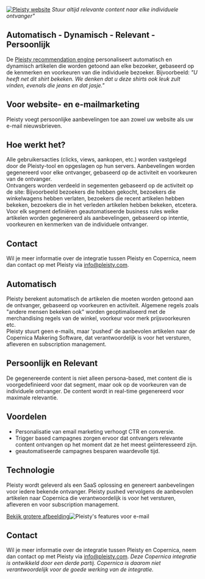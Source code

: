 [![Pleisty
website](pleisty.png)](https://www.pleisty.com "Pleisty Website") *Stuur
altijd relevante content naar elke individuele ontvanger"*

Automatisch - Dynamisch - Relevant - Persoonlijk
------------------------------------------------

De [Pleisty recommendation
engine](https://www.pleisty.com "Pleisty webpagina") personaliseert
automatisch en dynamisch artikelen die worden getoond aan elke bezoeker,
gebaseerd op de kenmerken en voorkeuren van die individuele bezoeker.
Bijvoorbeeld: *"U heeft net dit shirt bekeken. We denken dat u deze
shirts ook leuk zult vinden, evenals die jeans en dat jasje."*

Voor website- en e-mailmarketing
--------------------------------

Pleisty voegt persoonlijke aanbevelingen toe aan zowel uw website als uw
e-mail nieuwsbrieven.

Hoe werkt het?
--------------

Alle gebruikersacties (clicks, views, aankopen, etc.) worden vastgelegd
door de Pleisty-tool en opgeslagen op hun servers. Aanbevelingen worden
gegenereerd voor elke ontvanger, gebaseerd op de activiteit en
voorkeuren van de ontvanger. \
 Ontvangers worden verdeeld in segementen gebaseerd op de activiteit op
de site: Bijvoorbeeld bezoekers die hebben gekocht, bezoekers die
winkelwagens hebben verlaten, bezoekers die recent artikelen hebben
bekeken, bezoekers die in het verleden artikelen hebben bekeken,
etcetera. \
 Voor elk segment definiëren geautomatiseerde business rules welke
artikelen worden gegenereerd als aanbevelingen, gebaseerd op intentie,
voorkeuren en kenmerken van de individuele ontvanger.

Contact
-------

Wil je meer informatie over de integratie tussen Pleisty en Copernica,
neem dan contact op met Pleisty via
[info@pleisty.com](mailto:info@pleisty.com "Neem Contact op met Pleisty").

Automatisch
-----------

Pleisty berekent automatisch de artikelen die moeten worden getoond aan
de ontvanger, gebaseerd op voorkeuren en activiteit. Algemene regels
zoals "andere mensen bekeken ook" worden geoptimaliseerd met de
merchandising regels van de winkel, voorkeur voor merk prijsvoorkeuren
etc. \
 Pleisty stuurt geen e-mails, maar 'pushed' de aanbevolen artikelen naar
de Copernica Makering Software, dat verantwoordelijk is voor het
versturen, afleveren en subscription management.

Persoonlijk en Relevant
-----------------------

De gegenereerde content is niet alleen persona-based, met content die is
voorgedefinieerd voor dat segment, maar ook op de voorkeuren van de
individuele ontvanger. De content wordt in real-time gegenereerd voor
maximale relevantie.

Voordelen
---------

-   Personalisatie van email marketing verhoogt CTR en conversie.
-   Trigger based campagnes zorgen ervoor dat ontvangers relevante
    content ontvangen op het moment dat ze het meest geïnteresseerd
    zijn.
-   geautomatiseerde campagnes besparen waardevolle tijd.

Technologie
-----------

Pleisty wordt geleverd als een SaaS oplossing en genereert aanbevelingen
voor iedere bekende ontvanger. Pleisty pushed vervolgens de aanbevolen
artikelen naar Copernica die verantwoordelijk is voor het versturen,
afleveren en voor subscription management.

[Bekijk grotere
afbeelding](https://vicinity.picsrv.net/127/0/129497/Pleisty-Features-Email.jpg)![Pleisty's
features voor
e-mail](integrations/Pleisty-Features-Email.jpg "Pleisty en e-mailmarketing")

Contact
-------

Wil je meer informatie over de integratie tussen Pleisty en Copernica,
neem dan contact op met Pleisty via
[info@pleisty.com](mailto:info@pleisty.com "Neem Contact op met Pleisty").
*Deze Copernica integratie is ontwikkeld door een derde partij.
Copernica is daarom niet verantwoordelijk voor de goede werking van de
integratie.*
